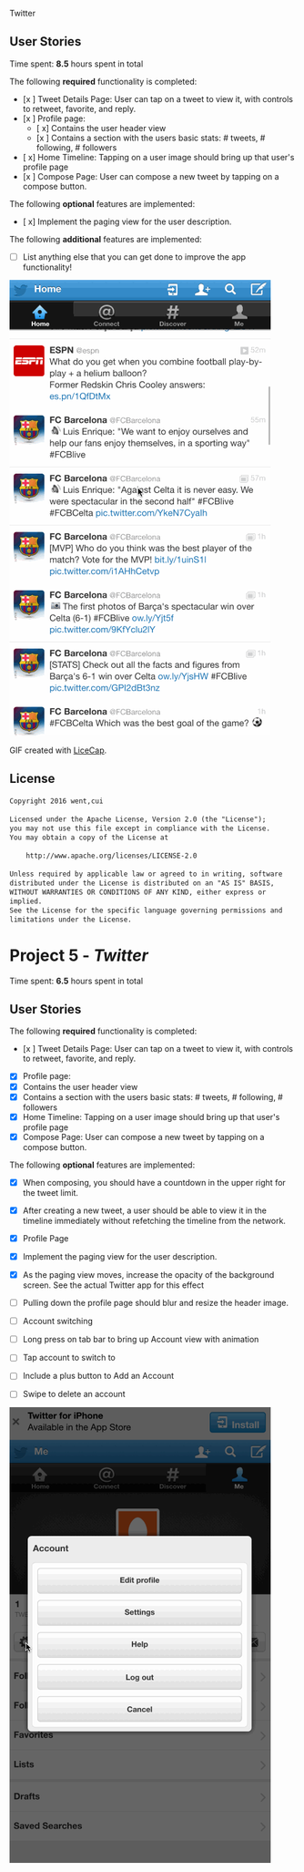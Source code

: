 Twitter

## User Stories

Time spent: **8.5** hours spent in total

The following **required** functionality is completed:

- [x ] Tweet Details Page: User can tap on a tweet to view it, with controls to retweet, favorite, and reply.
- [x ] Profile page:
   - [ x] Contains the user header view
   - [x ] Contains a section with the users basic stats: # tweets, # following, # followers
- [ x] Home Timeline: Tapping on a user image should bring up that user's profile page
- [x ] Compose Page: User can compose a new tweet by tapping on a compose button.

The following **optional** features are implemented:
   - [ x] Implement the paging view for the user description.

The following **additional** features are implemented:

- [ ] List anything else that you can get done to improve the app functionality!

<img src='twitter.gif' title='Video Walkthrough' width='' alt='Video Walkthrough' />

GIF created with [LiceCap](http://www.cockos.com/licecap/).

## License

    Copyright 2016 went,cui

    Licensed under the Apache License, Version 2.0 (the "License");
    you may not use this file except in compliance with the License.
    You may obtain a copy of the License at

        http://www.apache.org/licenses/LICENSE-2.0

    Unless required by applicable law or agreed to in writing, software
    distributed under the License is distributed on an "AS IS" BASIS,
    WITHOUT WARRANTIES OR CONDITIONS OF ANY KIND, either express or implied.
    See the License for the specific language governing permissions and
    limitations under the License.


# Project 5 - *Twitter*

Time spent: **6.5** hours spent in total

## User Stories

The following **required** functionality is completed:

- [x ] Tweet Details Page: User can tap on a tweet to view it, with controls to retweet, favorite, and reply.
- [x] Profile page:
- [x] Contains the user header view
- [x] Contains a section with the users basic stats: # tweets, # following, # followers
- [x] Home Timeline: Tapping on a user image should bring up that user's profile page
- [x] Compose Page: User can compose a new tweet by tapping on a compose button.

The following **optional** features are implemented:

- [x] When composing, you should have a countdown in the upper right for the tweet limit.
- [x] After creating a new tweet, a user should be able to view it in the timeline immediately without refetching the timeline from the network.
- [x] Profile Page
- [x] Implement the paging view for the user description.
- [x] As the paging view moves, increase the opacity of the background screen. See the actual Twitter app for this effect
- [ ] Pulling down the profile page should blur and resize the header image.
- [ ] Account switching
- [ ] Long press on tab bar to bring up Account view with animation
- [ ] Tap account to switch to
- [ ] Include a plus button to Add an Account
- [ ] Swipe to delete an account


<img src='twitter2.gif' title='Video Walkthrough' width='' alt='Video Walkthrough' />

